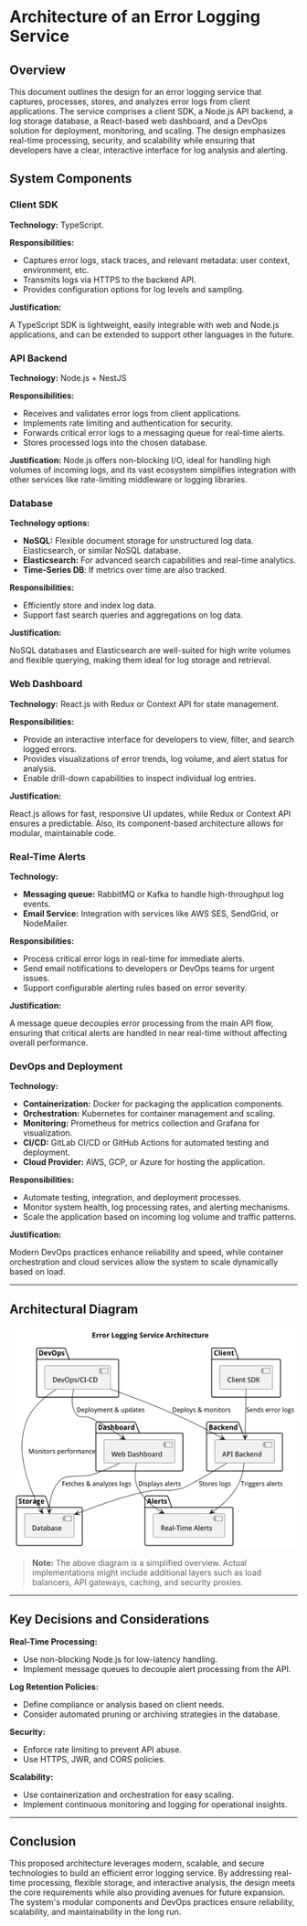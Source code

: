 # Architecture of an Error Logging Service

## Overview

This document outlines the design for an error logging service that captures, processes, stores, and analyzes error logs
from client applications. The service comprises a client SDK, a Node.js API backend, a log storage database, a 
React-based web dashboard, and a DevOps solution for deployment, monitoring, and scaling. The design emphasizes 
real-time processing, security, and scalability while ensuring that developers have a clear, interactive interface for 
log analysis and alerting.

## System Components

### Client SDK

**Technology:** TypeScript.

**Responsibilities:**
  - Captures error logs, stack traces, and relevant metadata: user context, environment, etc. 
  - Transmits logs via HTTPS to the backend API. 
  - Provides configuration options for log levels and sampling.

**Justification:** 

A TypeScript SDK is lightweight, easily integrable with web and Node.js applications, and can be extended to support
other languages in the future.

### API Backend

**Technology:** Node.js + NestJS

**Responsibilities:**
  - Receives and validates error logs from client applications. 
  - Implements rate limiting and authentication for security. 
  - Forwards critical error logs to a messaging queue for real-time alerts. 
  - Stores processed logs into the chosen database.

**Justification:** 
Node.js offers non-blocking I/O, ideal for handling high volumes of incoming logs, and its vast ecosystem simplifies
integration with other services like rate-limiting middleware or logging libraries.

### Database

**Technology options:** 
  - **NoSQL:** Flexible document storage for unstructured log data. Elasticsearch, or similar NoSQL database.
  - **Elasticsearch:** For advanced search capabilities and real-time analytics.
  - **Time-Series DB**: If metrics over time are also tracked.

**Responsibilities:**
  - Efficiently store and index log data.
  - Support fast search queries and aggregations on log data.

**Justification:** 

NoSQL databases and Elasticsearch are well-suited for high write volumes and flexible querying, making them ideal for
log storage and retrieval.

### Web Dashboard

**Technology:** React.js with Redux or Context API for state management.

**Responsibilities:**
  - Provide an interactive interface for developers to view, filter, and search logged errors.
  - Provides visualizations of error trends, log volume, and alert status for analysis.
  - Enable drill-down capabilities to inspect individual log entries.

**Justification:**

React.js allows for fast, responsive UI updates, while Redux or Context API ensures a predictable. Also, its 
component-based architecture allows for modular, maintainable code.

### Real-Time Alerts

**Technology:** 
  - **Messaging queue:** RabbitMQ or Kafka to handle high-throughput log events.
  - **Email Service:** Integration with services like AWS SES, SendGrid, or NodeMailer.

**Responsibilities:**
  - Process critical error logs in real-time for immediate alerts.
  - Send email notifications to developers or DevOps teams for urgent issues.
  - Support configurable alerting rules based on error severity.

**Justification:** 

A message queue decouples error processing from the main API flow, ensuring that critical alerts are handled in near 
real-time without affecting overall performance.

### DevOps and Deployment

**Technology:** 
  - **Containerization:** Docker for packaging the application components.
  - **Orchestration:** Kubernetes for container management and scaling.
  - **Monitoring:** Prometheus for metrics collection and Grafana for visualization.
  - **CI/CD:** GitLab CI/CD or GitHub Actions for automated testing and deployment.
  - **Cloud Provider:** AWS, GCP, or Azure for hosting the application.

**Responsibilities:**
  - Automate testing, integration, and deployment processes.
  - Monitor system health, log processing rates, and alerting mechanisms.
  - Scale the application based on incoming log volume and traffic patterns.

**Justification:** 

Modern DevOps practices enhance reliability and speed, while container orchestration and cloud services allow the 
system to scale dynamically based on load.

---

## Architectural Diagram

![Architectural Diagram](./arch.png)
> **Note:** The above diagram is a simplified overview. Actual implementations might include additional layers such as 
load balancers, API gateways, caching, and security proxies.

---

## Key Decisions and Considerations

**Real-Time Processing:**

- Use non-blocking Node.js for low-latency handling. 
- Implement message queues to decouple alert processing from the API.

**Log Retention Policies:**

- Define compliance or analysis based on client needs. 
- Consider automated pruning or archiving strategies in the database.

**Security:**

- Enforce rate limiting to prevent API abuse.
- Use HTTPS, JWR, and CORS policies.

**Scalability:**

- Use containerization and orchestration for easy scaling.
- Implement continuous monitoring and logging for operational insights.

---

## Conclusion

This proposed architecture leverages modern, scalable, and secure technologies to build an efficient error logging 
service. By addressing real-time processing, flexible storage, and interactive analysis, the design meets the core 
requirements while also providing avenues for future expansion. The system's modular components and DevOps practices 
ensure reliability, scalability, and maintainability in the long run.